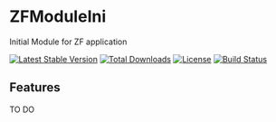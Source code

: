 ZFModuleIni
===========

Initial Module for ZF application

[![Latest Stable Version](https://poser.pugx.org/codingmatters/zf-module-ini/v/stable.svg)](https://packagist.org/packages/codingmatters/zf-module-ini) [![Total Downloads](https://poser.pugx.org/codingmatters/zf-module-ini/downloads.svg)](https://packagist.org/packages/codingmatters/zf-module-ini) [![License](https://poser.pugx.org/codingmatters/zf-module-ini/license.svg)](https://packagist.org/packages/codingmatters/zf-module-ini) [![Build Status](https://travis-ci.org/CodingMatters/ZFModuleIni.svg)](https://travis-ci.org/CodingMatters/ZFModuleIni)

Features
--------

TO DO 